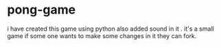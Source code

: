# pong-game
i have created this game using python also added sound in it . it's a small game if some one wants to make some changes in it they can fork. 
